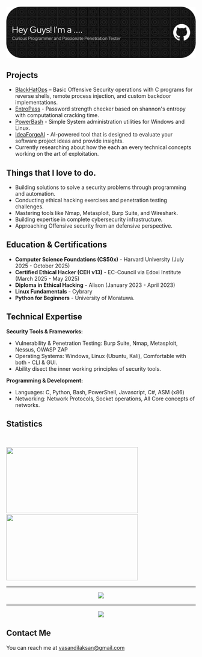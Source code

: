![Header](./github-header-banner.png)

## Projects
* [BlackHatOps](https://github.com/CyberForgeEx/BlackHatOps) – Basic Offensive Security operations with C programs for reverse shells, remote process injection, and custom backdoor implementations.
* [EntroPass](https://github.com/CyberForgeEx/EntroPass) - Password strength checker based on shannon's entropy with computational cracking time.
* [PowerBash](https://github.com/CyberForgeEx/PowerBash) - Simple System administration utilities for Windows and Linux.
* [IdeaForgeAI](https://www.ideaforgeai.online/) - AI-powered tool that is designed to evaluate your software project ideas and provide insights.
*  Currently researching about how the each an every technical concepts working on the art of exploitation.

## Things that I love to do.
* Building solutions to solve a security problems through programming and automation.
* Conducting ethical hacking exercises and penetration testing challenges.
* Mastering tools like Nmap, Metasploit, Burp Suite, and Wireshark.
* Building expertise in complete cybersecurity infrastructure.
* Approaching Offensive security from an defensive perspective.

## Education & Certifications
* **Computer Science Foundations (CS50x)** - Harvard University (July 2025 - October 2025)
* **Certified Ethical Hacker (CEH v13)** - EC-Council via Edoxi Institute (March 2025 - May 2025)
* **Diploma in Ethical Hacking** - Alison (January 2023 - April 2023)
* **Linux Fundamentals** - Cybrary
* **Python for Beginners** - University of Moratuwa.

## Technical Expertise
**Security Tools & Frameworks:**
* Vulnerability & Penetration Testing: Burp Suite, Nmap, Metasploit, Nessus, OWASP ZAP
* Operating Systems: Windows, Linux (Ubuntu, Kali), Comfortable with both - CLI & GUI.
* Ability disect the inner working principles of security tools.

**Programming & Development:**
* Languages: C, Python, Bash, PowerShell, Javascript, C#, ASM (x86)
* Networking: Network Protocols, Socket operations, All Core concepts of networks.

## Statistics

<br/>

<p align="left">
  <img src="https://github-readme-streak-stats.herokuapp.com?user=CyberForgeEx&theme=tokyonight&border_radius=20" width="350" height="175"/>
  <img src="https://tryhackme-badges.s3.amazonaws.com/CyberForgeSmith.png" width="350" height="175"/>
</p>

---

<p align="center">
  <img src="https://montasim-github-profile-trophy.vercel.app/?username=cyberforgeex&theme=dracula&no-bg=true&no-frame=true&row=1&column=7"/>
</p>

---

<p align="center">
  <img src="https://readme-typing-svg.herokuapp.com/?font=Algerian&pause=1500&color=F53FF7&width=500&lines=Code+is+the+puzzle,+the+exploit+is+the+solution." align="center">
</p>


## Contact Me
You can reach me at <vasandilaksan@gmail.com>
